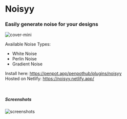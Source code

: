 # Noisyy
### Easily generate noise for your designs


![cover-mini](https://github.com/user-attachments/assets/7e4c79d9-1082-49ae-afa9-45328e6ede14)


Available Noise Types: 
  - White Noise
  - Perlin Noise
  - Gradient Noise

Install here: https://penpot.app/penpothub/plugins/noisyy <br>
Hosted on Netlify: https://noisyy.netlify.app/

<br>

##### Screenshots

![screenshots](https://github.com/user-attachments/assets/2c133525-c075-4888-8bc0-033934f85aab)
